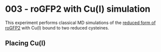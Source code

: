 # 003 - roGFP2 with Cu(I) simulation

This experiment performs classical MD simulations of the [reduced form of roGFP2](../../methods/01-protocols/gfp-definitions.md#reduced-form) with Cu(I) bound to two reduced cysteines.

## Placing Cu(I)

<div id="cu-placed-view" class="mol-container"></div>
<script>
var uri = './structures/protein/1JC0-Cu.pdb';
jQuery.ajax( uri, {
    success: function(data) {
        // https://3dmol.org/doc/GLViewer.html
        let viewer = $3Dmol.createViewer(
            document.querySelector('#cu-placed-view'),
            { backgroundAlpha: '0.0' }
        );
        viewer.addModelsAsFrames(data, "pdb");
        viewer.setStyle({}, {cartoon: {color: 'spectrum'}});
        viewer.setStyle({resn: 'CRO'}, {stick: {}});
        viewer.setStyle({chain: 'A', resi: '145'}, {stick: {}, cartoon: {color: "spectrum"}});
        viewer.setStyle({chain: 'A', resi: '202'}, {stick: {}, cartoon: {color: "spectrum"}});
        viewer.setStyle({resn: 'CU1'}, {sphere: {size: 0.4}});
        viewer.setView([ -36.9147351738292, -38.79385525105598, -34.28640214794895, 72.28733464747603, 0.2666368765879281, -0.19611494476442937, 0.7836729219496249, 0.5256428976847463 ]);
        viewer.setClickable({}, true, function(atom,viewer,event,container) {
            console.log(viewer.getView());
        });
        viewer.render();
    },
    error: function(hdr, status, err) {
        console.error( "Failed to load " + uri + ": " + err );
    },
});
</script>
